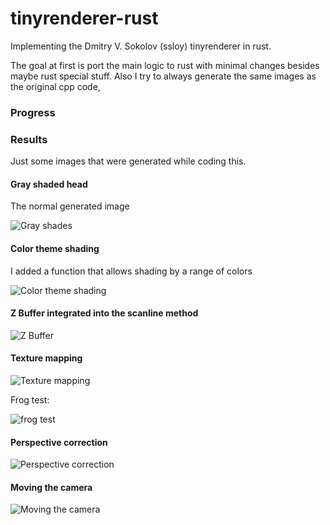 # tinyrenderer-rust

Implementing the Dmitry V. Sokolov (ssloy) tinyrenderer in rust.

The goal at first is port the main logic to rust with minimal changes besides maybe rust special stuff. Also I try to always generate the same images as the original cpp code,

### Progress

### Results

Just some images that were generated while coding this.

#### Gray shaded head

The normal generated image

![Gray shades](./assets/gray-shaded-head.png)

#### Color theme shading

I added a function that allows shading by a range of colors

![Color theme shading](assets/theme-shaded-head.png)

#### Z Buffer integrated into the scanline method

![Z Buffer](assets/zbuffer.png)

#### Texture mapping

![Texture mapping](assets/texture-mapped-head.png)

Frog test:

![frog test](assets/frog-test.png)

#### Perspective correction

![Perspective correction](assets/perspective-correction.png)

#### Moving the camera

![Moving the camera](assets/moved-camera.png)
